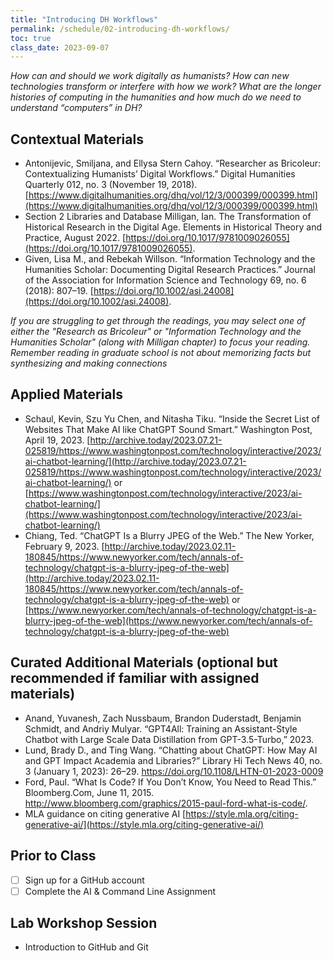 ```yaml
---
title: "Introducing DH Workflows"
permalink: /schedule/02-introducing-dh-workflows/
toc: true
class_date: 2023-09-07
---
```


*How can and should we work digitally as humanists? How can new technologies transform or interfere with how we work? What are the longer histories of computing in the humanities and how much do we need to understand “computers” in DH?*

## Contextual Materials

- Antonijevic, Smiljana, and Ellysa Stern Cahoy. “Researcher as Bricoleur: Contextualizing Humanists’ Digital Workflows.” Digital Humanities Quarterly 012, no. 3 (November 19, 2018). [https://www.digitalhumanities.org/dhq/vol/12/3/000399/000399.html](https://www.digitalhumanities.org/dhq/vol/12/3/000399/000399.html)
- Section 2 Libraries and Database Milligan, Ian. The Transformation of Historical Research in the Digital Age. Elements in Historical Theory and Practice, August 2022. [https://doi.org/10.1017/9781009026055](https://doi.org/10.1017/9781009026055).
- Given, Lisa M., and Rebekah Willson. “Information Technology and the Humanities Scholar: Documenting Digital Research Practices.” Journal of the Association for Information Science and Technology 69, no. 6 (2018): 807–19. [https://doi.org/10.1002/asi.24008](https://doi.org/10.1002/asi.24008). 

*If you are struggling to get through the readings, you may select one of either the "Research as Bricoleur" or "Information Technology and the Humanities Scholar" (along with Milligan chapter) to focus your reading. Remember reading in graduate school is not about memorizing facts but synthesizing and making connections*
  
## Applied Materials

- Schaul, Kevin, Szu Yu Chen, and Nitasha Tiku. “Inside the Secret List of Websites That Make AI like ChatGPT Sound Smart.” Washington Post, April 19, 2023. [http://archive.today/2023.07.21-025819/https://www.washingtonpost.com/technology/interactive/2023/ai-chatbot-learning/](http://archive.today/2023.07.21-025819/https://www.washingtonpost.com/technology/interactive/2023/ai-chatbot-learning/)  or [https://www.washingtonpost.com/technology/interactive/2023/ai-chatbot-learning/](https://www.washingtonpost.com/technology/interactive/2023/ai-chatbot-learning/)   
- Chiang, Ted. “ChatGPT Is a Blurry JPEG of the Web.” The New Yorker, February 9, 2023. [http://archive.today/2023.02.11-180845/https://www.newyorker.com/tech/annals-of-technology/chatgpt-is-a-blurry-jpeg-of-the-web](http://archive.today/2023.02.11-180845/https://www.newyorker.com/tech/annals-of-technology/chatgpt-is-a-blurry-jpeg-of-the-web) or [https://www.newyorker.com/tech/annals-of-technology/chatgpt-is-a-blurry-jpeg-of-the-web](https://www.newyorker.com/tech/annals-of-technology/chatgpt-is-a-blurry-jpeg-of-the-web)
  
## Curated Additional Materials (optional but recommended if familiar with assigned materials)

- Anand, Yuvanesh, Zach Nussbaum, Brandon Duderstadt, Benjamin Schmidt, and Andriy Mulyar. “GPT4All: Training an Assistant-Style Chatbot with Large Scale Data Distillation from GPT-3.5-Turbo,” 2023.
- Lund, Brady D., and Ting Wang. “Chatting about ChatGPT: How May AI and GPT Impact Academia and Libraries?” Library Hi Tech News 40, no. 3 (January 1, 2023): 26–29. https://doi.org/10.1108/LHTN-01-2023-0009   
- Ford, Paul. “What Is Code? If You Don’t Know, You Need to Read This.” Bloomberg.Com, June 11, 2015. http://www.bloomberg.com/graphics/2015-paul-ford-what-is-code/. 
- MLA guidance on citing generative AI [https://style.mla.org/citing-generative-ai/](https://style.mla.org/citing-generative-ai/) 

## Prior to Class

- [ ] Sign up for a GitHub account
- [ ] Complete the AI & Command Line Assignment

## Lab Workshop Session

- Introduction to GitHub and Git
